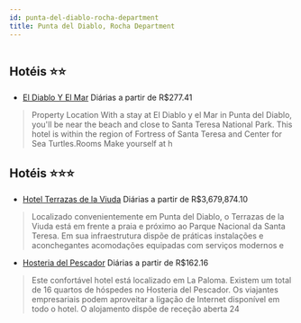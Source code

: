 ```yaml
---
id: punta-del-diablo-rocha-department
title: Punta del Diablo, Rocha Department
---
```


<center><img src="http://www.hotelresb2b.com/images/hoteles/658858_foto_1.jpg" alt="" /></center>


## Hotéis ⭐️⭐️

-    [El Diablo Y El Mar](https://www.hurb.com/aud/https://www.hurb.com/hoteis/punta-del-diablo/el-diablo-y-el-mar-JNP-JP931683?cmp=18055) Diárias a partir de R$277.41
   > Property Location With a stay at El Diablo y el Mar in Punta del Diablo, you&apos;ll be near the beach and close to Santa Teresa National Park. This hotel is within the region of Fortress of Santa Teresa and Center for Sea Turtles.Rooms Make yourself at h

## Hotéis ⭐️⭐️⭐️

-    [Hotel Terrazas de la Viuda](https://www.hurb.com/aud/https://www.hurb.com/hoteis/punta-del-diablo/hotel-terrazas-de-la-viuda-JNP-JP720165?cmp=18055) Diárias a partir de R$3,679,874.10
   > Localizado convenientemente em Punta del Diablo, o Terrazas de la Viuda está em frente a praia e próximo ao Parque Nacional da Santa Teresa. Em sua infraestrutura dispõe de práticas instalações e aconchegantes acomodações equipadas com serviços modernos e
-    [Hosteria del Pescador](https://www.hurb.com/aud/https://www.hurb.com/hoteis/punta-del-diablo/hosteria-del-pescador-JNP-JP456205?cmp=18055) Diárias a partir de R$162.16
   > Este confortável hotel está localizado em La Paloma. Existem um total de 16 quartos de hóspedes no Hosteria del Pescador. Os viajantes empresariais podem aproveitar a ligação de Internet disponível em todo o hotel. O alojamento dispõe de receção aberta 24
